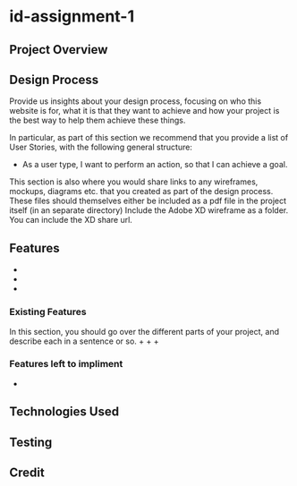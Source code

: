 # id-assignment-1

## Project Overview

## Design Process
Provide us insights about your design process, focusing on who this website is for, what it is that they want to achieve and how your project is the best way to help them achieve these things.

In particular, as part of this section we recommend that you provide a list of User Stories, with the following general structure:
+ As a user type, I want to perform an action, so that I can achieve a goal.

This section is also where you would share links to any wireframes, mockups, diagrams etc. that you created as part of the design process. These files should themselves either be included as a pdf file in the project itself (in an separate directory) Include the Adobe XD wireframe as a folder. You can include the XD share url.

## Features
+
+
+
### Existing Features
In this section, you should go over the different parts of your project, and describe each in a sentence or so.
+
+
+

### Features left to impliment 
+
## Technologies Used

## Testing

## Credit 
